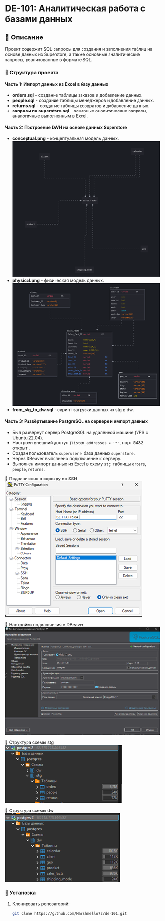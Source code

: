 # DE-101: Аналитическая работа с базами данных

## 📑 Описание
Проект содержит SQL-запросы для создания и заполнения таблиц на основе данных из Superstore, а также основные аналитические запросы, реализованные в формате SQL.

### 📂 Структура проекта

#### Часть 1: Импорт данных из Excel в базу данных
- **orders.sql** - создание таблицы заказов и добавление данных.
- **people.sql** - создание таблицы менеджеров и добавление данных.
- **returns.sql** - создание таблицы возвратов и добавление данных.
- **запросы по superstore.sql** - основные аналитические запросы, аналогичные выполненным в Excel.

#### Часть 2: Построение DWH на основе данных Superstore
- **conceptual.png** - концептуальная модель данных.  
![Conceptual Model](./conceptual.png)
- **physical.png** - физическая модель данных.  
![Physical Model](./physical.png)
- **from_stg_to_dw.sql** - скрипт загрузки данных из stg в dw.

#### Часть 3: Развёртывание PostgreSQL на сервере и импорт данных

- Был развёрнут сервер PostgreSQL на удалённой машине (VPS с Ubuntu 22.04).
- Настроен внешний доступ (`listen_addresses = '*'`, порт 5432 открыт).
- Создан пользователь `superuser` и база данных `superstore`.
- Через DBeaver выполнено подключение к серверу.
- Выполнен импорт данных из Excel в схему `stg`: таблицы `orders`, `people`, `returns`.

📸 Подключение к серверу по SSH  
![Подключение к серверу по SSH](./Подключение%20к%20серверу%20по%20SSH.png)

📸 Настройки подключения в DBeaver  
![DBeaver connection](./Параметры%20подключения%20к%20базе%20данных%20в%20DBeaver.png)

📸 Структура схемы stg  
![STG](./Структура%20схемы%20stg%20после%20импорта%20данных.png)

📸 Структура схемы dw  
![DW](./Структура%20схемы%20dw%20после%20трансформации%20данных.png)


### 🚀 Установка
1. Клонировать репозиторий:
   ```bash
   git clone https://github.com/Marshmello7z/de-101.git
